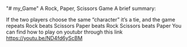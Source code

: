 "# my_Game" 
A Rock, Paper, Scissors Game
A brief summary:

If the two players choose the same “character” it’s a tie, and the game repeats
Rock beats Scissors
Paper beats Rock
Scissors beats Paper
You can find how to play on youtubr through this link
https://youtu.be/ND4fd6yScBM
